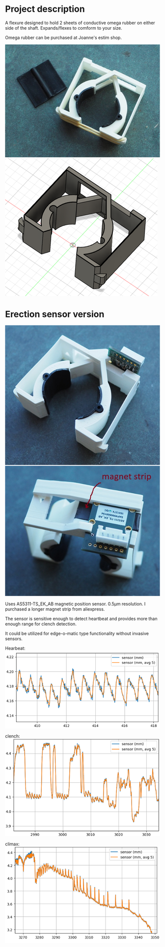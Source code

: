 # Project description

A flexure designed to hold 2 sheets of conductive omega rubber
on either side of the shaft. Expands/flexes to comform to your size.

Omega rubber can be purchased at Joanne's estim shop.


![](images/picture.jpg)
![](images/fusion.png)

# Erection sensor version

![](images/with-sensor-1.jpg)
![](images/with-sensor-2.jpg)

Uses AS5311-TS_EK_AB magnetic position sensor. 0.5µm resolution.
I purchased a longer magnet strip from aliexpress.

The sensor is sensitive enough to detect heartbeat and provides
more than enough range for clench detection.

It could be utilized for edge-o-matic type functionality
without invasive sensors.

Hearbeat:
![](images/sample-data-heartbeat.png)

clench:
![](images/sample-data-clench.png)

climax:
![](images/sample-data-climax.png)